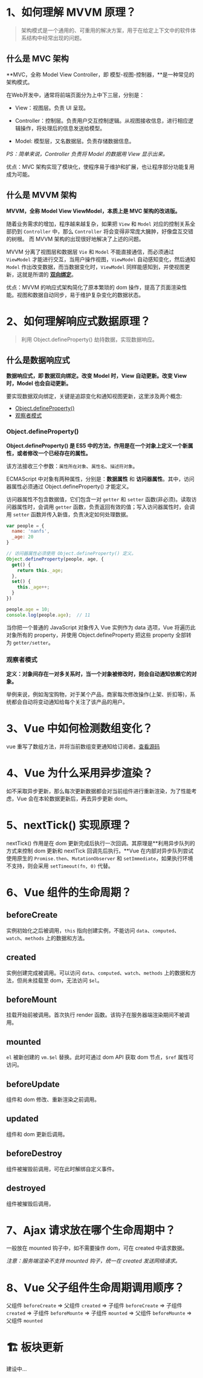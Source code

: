 # 1、如何理解 MVVM 原理？

> 架构模式是一个通用的、可重用的解决方案，用于在给定上下文中的软件体系结构中经常出现的问题。

## 什么是 MVC 架构

**MVC，全称 Model View Controller，即 模型-视图-控制器，**是一种常见的架构模式。

在Web开发中，通常将前端页面分为上中下三层，分别是：

- View：视图层。负责 UI 呈现。

- Controller：控制层。负责用户交互控制逻辑。从视图接收信息，进行相应逻辑操作，将处理后的信息发送给模型。

- Model: 模型层，又名数据层。负责存储数据信息。

*PS：简单来说，Controller 负责将 Model 的数据用 View 显示出来。*

优点：MVC 架构实现了模块化，使程序易于维护和扩展，也让程序部分功能复用成为可能。

## 什么是 MVVM 架构

**MVVM，全称 Model View ViewModel，本质上是 MVC 架构的改进版。**

随着业务需求的增加，程序越来越复杂，如果把 `View` 和 `Model` 对应的控制关系全部扔到 `Controller` 中，那么 `Controller` 将会变得非常庞大臃肿，好像盘互交错的树根。
而 MVVM 架构的出现很好地解决了上述的问题。

MVVM 分离了视图层和数据层 `Vie` 和 `Model` 不能直接通信，而必须通过 `ViewModel` 才能进行交互，当用户操作视图，`ViewModel` 自动感知变化，然后通知 `Model` 作出改变数据，而当数据变化时，`ViewModel` 同样能感知到，并使视图更新，这就是所谓的 **<a href="#?id=什么是数据响应式">双向绑定</a>**。

优点：MVVM 的响应式架构简化了原本繁琐的 dom 操作，提高了页面渲染性能。视图和数据自动同步，易于维护复杂变化的数据状态。

<!-- ## MVC 和 MVVM 区别

可以把 ViewModel 看作是对 Controller 的封装， -->

# 2、如何理解响应式数据原理？

> 利用 Object.defineProperty() 劫持数据，实现数据响应。

## 什么是数据响应式

**数据响应式，即 数据双向绑定。改变 Model 时，View 自动更新。改变 View 时，Model 也会自动更新。**

要实现数据双向绑定，关键是追踪变化和通知视图更新，这里涉及两个概念:

- [Object.defineProperty()](https://developer.mozilla.org/zh-CN/docs/Web/JavaScript/Reference/Global_Objects/Object/defineProperty)
- [观察者模式](https://www.runoob.com/design-pattern/observer-pattern.html)


### Object.defineProperty()

**Object.defineProperty() 是 ES5 中的方法，作用是在一个对象上定义一个新属性，或者修改一个已经存在的属性。**

该方法接收三个参数：`属性所在对象`、`属性名`、`描述符对象`。

ECMAScript 中对象有两种属性，分别是：**数据属性** 和 **访问器属性**。其中，访问器属性必须通过 Object.defineProperty() 才能定义。

访问器属性不包含数据值，它们包含一对 `getter` 和 `setter` 函数(非必须)。读取访问器属性时，会调用 `getter` 函数，负责返回有效的值；写入访问器属性时，会调用 `setter` 函数并传入新值，负责决定如何处理数据。

``` js
var people = {
  name: 'nanfs',
  _age: 20
}

// 访问器属性必须使用 Object.defineProperty() 定义。
Object.defineProperty(people, age, {
  get() {
    return this._age;
  },
  set() {
    this._age++;
  }
})

people.age = 10;
console.log(people.age);  // 11
```

当你把一个普通的 JavaScript 对象传入 Vue 实例作为 data 选项，Vue 将遍历此对象所有的 property，并使用 Object.defineProperty 把这些 property 全部转为 `getter/setter`。

### 观察者模式

**定义：对象间存在一对多关系时，当一个对象被修改时，则会自动通知依赖它的对象。**

举例来说，例如淘宝购物，对于某个产品，商家每次修改操作(上架、折扣等)，系统都会自动将变动通知给每个关注了该产品的用户。

# 3、Vue 中如何检测数组变化？

vue 重写了数组方法，并将当前数组变更通知给订阅者。[查看源码](https://github.com/vuejs/vue/blob/dev/src/core/observer/array.js)

# 4、Vue 为什么采用异步渲染？

如不采取异步更新，那么每次更新数据都会对当前组件进行重新渲染，为了性能考虑，Vue 会在本轮数据更新后，再去异步更新 dom。

# 5、nextTick() 实现原理？

nextTick() 作用是在 dom 更新完成后执行一次回调。其原理是**利用异步队列的方式来控制 dom 更新和 nextTick 回调先后执行。**Vue 在内部对异步队列尝试使用原生的 `Promise.then`、`MutationObserver` 和 `setImmediate`，如果执行环境不支持，则会采用 `setTimeout(fn, 0)` 代替。

# 6、Vue 组件的生命周期？

## beforeCreate

实例初始化之后被调用，`this` 指向创建实例，不能访问 `data`、`computed`、`watch`、`methods` 上的数据和方法。

## created

实例创建完成被调用。可以访问 `data`、`computed`、`watch`、`methods` 上的数据和方法，但尚未挂载至 dom，无法访问 `$el`。

## beforeMount

挂载开始前被调用。首次执行 render 函数。该钩子在服务器端渲染期间不被调用。

## mounted

`el` 被新创建的 `vm.$el` 替换。此时可通过 dom API 获取 dom 节点，`$ref` 属性可访问。

## beforeUpdate

组件和 dom 修改、重新渲染之前调用。

## updated

组件和 dom 更新后调用。

## beforeDestroy

组件被摧毁前调用，可在此时解绑自定义事件。

## destroyed

组件被摧毁后调用，

# 7、Ajax 请求放在哪个生命周期中？

一般放在 mounted 钩子中，如不需要操作 dom，可在 created 中请求数据。

*注意：服务端渲染不支持 mounted 钩子，统一在 created 发送网络请求。*


# 8、Vue 父子组件生命周期调用顺序？

父组件 `beforeCreate` => 父组件 `created` => 子组件 `beforeCreate` => 子组件 `created` => 子组件 `beforeMounte` => 子组件 `mounted` => 父组件 `beforeMounte` => 父组件 `mounted`



# 🏗️ 板块更新

建设中...